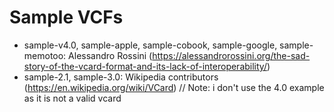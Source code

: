 # Sample VCFs

* sample-v4.0, sample-apple, sample-cobook, sample-google, sample-memotoo: Alessandro Rossini (https://alessandrorossini.org/the-sad-story-of-the-vcard-format-and-its-lack-of-interoperability/)
* sample-2.1, sample-3.0: Wikipedia contributors (https://en.wikipedia.org/wiki/VCard) // Note: i don't use the 4.0 example as it is not a valid vcard
